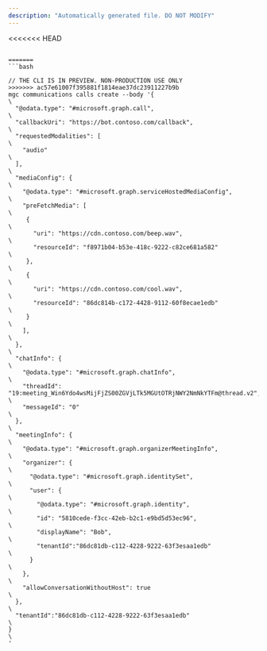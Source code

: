 ```yaml
---
description: "Automatically generated file. DO NOT MODIFY"
---
```


<<<<<<< HEAD
```cli

=======
```bash

// THE CLI IS IN PREVIEW. NON-PRODUCTION USE ONLY
>>>>>>> ac57e61007f395881f1814eae37dc23911227b9b
mgc communications calls create --body '{\
  "@odata.type": "#microsoft.graph.call",\
  "callbackUri": "https://bot.contoso.com/callback",\
  "requestedModalities": [\
    "audio"\
  ],\
  "mediaConfig": {\
    "@odata.type": "#microsoft.graph.serviceHostedMediaConfig",\
    "preFetchMedia": [\
     {\
       "uri": "https://cdn.contoso.com/beep.wav",\
       "resourceId": "f8971b04-b53e-418c-9222-c82ce681a582"\
     },\
     {\
       "uri": "https://cdn.contoso.com/cool.wav",\
       "resourceId": "86dc814b-c172-4428-9112-60f8ecae1edb"\
     }\
    ],\
  },\
  "chatInfo": {\
    "@odata.type": "#microsoft.graph.chatInfo",\
    "threadId": "19:meeting_Win6Ydo4wsMijFjZS00ZGVjLTk5MGUtOTRjNWY2NmNkYTFm@thread.v2",\
    "messageId": "0"\
  },\
  "meetingInfo": {\
    "@odata.type": "#microsoft.graph.organizerMeetingInfo",\
    "organizer": {\
      "@odata.type": "#microsoft.graph.identitySet",\
      "user": {\
        "@odata.type": "#microsoft.graph.identity",\
        "id": "5810cede-f3cc-42eb-b2c1-e9bd5d53ec96",\
        "displayName": "Bob",\
        "tenantId":"86dc81db-c112-4228-9222-63f3esaa1edb"\
      }\
    },\
    "allowConversationWithoutHost": true\
  },\
  "tenantId":"86dc81db-c112-4228-9222-63f3esaa1edb"\
}\
'

```